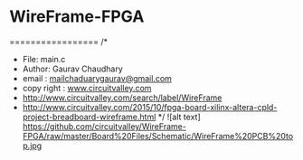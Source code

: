 # WireFrame-FPGA
=================
/* 
 * File:   main.c
 * Author: Gaurav Chaudhary
 * email : mailchaduarygaurav@gmail.com
 * copy right : www.circuitvalley.com 
 * http://www.circuitvalley.com/search/label/WireFrame
 * http://www.circuitvalley.com/2015/10/fpga-board-xilinx-altera-cpld-project-breadboard-wireframe.html 
 */
![alt text] https://github.com/circuitvalley/WireFrame-FPGA/raw/master/Board%20Files/Schematic/WireFrame%20PCB%20top.jpg
